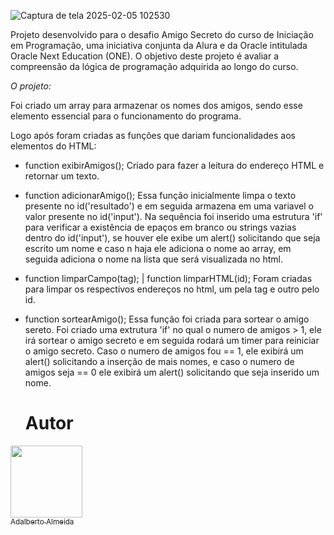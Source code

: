 ![Captura de tela 2025-02-05 102530](https://github.com/user-attachments/assets/d81bdbbc-d943-4446-a38e-2644dbda1886)

 Projeto desenvolvido para o desafio Amigo Secreto do curso de Iniciação em Programação, uma iniciativa conjunta da Alura e da Oracle intitulada Oracle Next Education (ONE).
O objetivo deste projeto é avaliar a compreensão da lógica de programação adquirida ao longo do curso.

*O projeto:*

 Foi criado um array para armazenar os nomes dos amigos, sendo esse elemento essencial
para o funcionamento do programa.
 
 Logo após foram criadas as funções que dariam funcionalidades aos elementos do HTML:
  * function exibirAmigos(); Criado para fazer a leitura do endereço HTML e retornar um texto.
    
  * function adicionarAmigo(); Essa função inicialmente limpa o texto presente no id('resultado') e em seguida
    armazena em uma variavel o valor presente no id('input'). Na sequência foi inserido uma estrutura 'if' para verificar a existência de epaços em branco ou strings
    vazias dentro do id('input'), se houver ele exibe um alert() solicitando que seja escrito um nome e caso n haja ele
    adiciona o nome ao array, em seguida adiciona o nome na lista que será visualizada no html.

  * function limparCampo(tag); | function limparHTML(id); Foram criadas para limpar os respectivos endereços no html,
    um pela tag e outro pelo id.

  * function sortearAmigo(); Essa função foi criada para sortear o amigo sereto. Foi criado uma extrutura 'if' no qual o numero de amigos > 1, ele irá
    sortear o amigo secreto e em seguida rodará um timer para reiniciar o amigo secreto. Caso o numero de amigos fou == 1, ele exibirá um alert()
    solicitando a inserção de mais nomes, e caso o numero de amigos seja == 0 ele exibirá um alert() solicitando que seja inserido um nome.

    # Autor

  [<img loading="lazy" src="https://avatars.githubusercontent.com/u/196502878?v=4" width=115><br><sub>Adalberto Almeida</sub>](https://github.com/Beto-sa)


